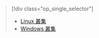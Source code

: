 > [!div class="op_single_selector"]
> * [Linux 叢集](../articles/hdinsight/hdinsight-hadoop-run-samples-linux.md)
> * [Windows 叢集](../articles/hdinsight/hdinsight-run-samples.md)
> 
> 

